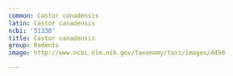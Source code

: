 ```yaml
---
common: Castor canadensis
latin: Castor canadensis
ncbi: '51338'
title: Castor canadensis
group: Rodents
image: http://www.ncbi.nlm.nih.gov/Taxonomy/taxi/images/4450

---
```

